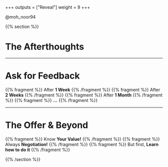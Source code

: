 +++
outputs = ["Reveal"]
weight = 9
+++


<p class="twitter">@moh_noor94</p>

{{% section %}}

# The Afterthoughts

---

# Ask for Feedback
{{% fragment %}} After **1 Week** {{% /fragment %}}
{{% fragment %}} After **2 Weeks** {{% /fragment %}}
{{% fragment %}} After **1 Month** {{% /fragment %}}
{{% fragment %}} **...** {{% /fragment %}}

---

# The Offer & Beyond
{{% fragment %}} Know **Your Value!** {{% /fragment %}}
{{% fragment %}} Always **Negotiation!** {{% /fragment %}}
{{% fragment %}} But first, **Learn how to do it** {{% /fragment %}}

{{% /section %}}
